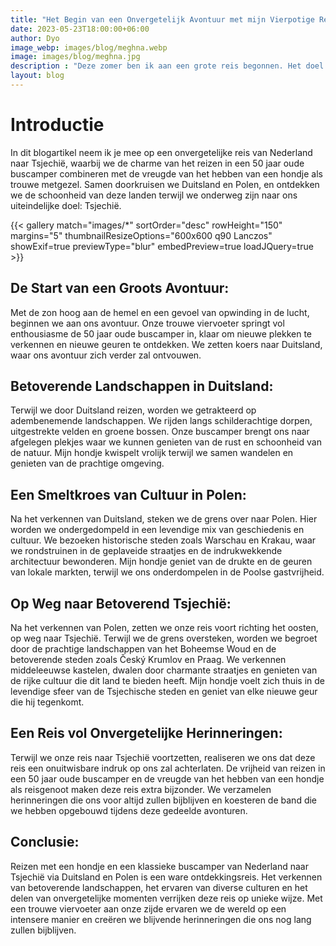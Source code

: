 ```yaml
---
title: "Het Begin van een Onvergetelijk Avontuur met mijn Vierpotige Reisgenoot"
date: 2023-05-23T18:00:00+06:00
author: Dyo
image_webp: images/blog/meghna.webp
image: images/blog/meghna.jpg
description : "Deze zomer ben ik aan een grote reis begonnen. Het doel: de Noordkaap."
layout: blog
---
```


# Introductie
In dit blogartikel neem ik je mee op een onvergetelijke reis van Nederland naar Tsjechië, waarbij we de charme van het reizen in een 50 jaar oude buscamper combineren met de vreugde van het hebben van een hondje als trouwe metgezel. Samen doorkruisen we Duitsland en Polen, en ontdekken we de schoonheid van deze landen terwijl we onderweg zijn naar ons uiteindelijke doel: Tsjechië.

{{< gallery match="images/*" sortOrder="desc" rowHeight="150" margins="5" thumbnailResizeOptions="600x600 q90 Lanczos" showExif=true previewType="blur" embedPreview=true loadJQuery=true >}}

## De Start van een Groots Avontuur:
Met de zon hoog aan de hemel en een gevoel van opwinding in de lucht, beginnen we aan ons avontuur. Onze trouwe viervoeter springt vol enthousiasme de 50 jaar oude buscamper in, klaar om nieuwe plekken te verkennen en nieuwe geuren te ontdekken. We zetten koers naar Duitsland, waar ons avontuur zich verder zal ontvouwen.

## Betoverende Landschappen in Duitsland:
Terwijl we door Duitsland reizen, worden we getrakteerd op adembenemende landschappen. We rijden langs schilderachtige dorpen, uitgestrekte velden en groene bossen. Onze buscamper brengt ons naar afgelegen plekjes waar we kunnen genieten van de rust en schoonheid van de natuur. Mijn hondje kwispelt vrolijk terwijl we samen wandelen en genieten van de prachtige omgeving.

## Een Smeltkroes van Cultuur in Polen:
Na het verkennen van Duitsland, steken we de grens over naar Polen. Hier worden we ondergedompeld in een levendige mix van geschiedenis en cultuur. We bezoeken historische steden zoals Warschau en Krakau, waar we rondstruinen in de geplaveide straatjes en de indrukwekkende architectuur bewonderen. Mijn hondje geniet van de drukte en de geuren van lokale markten, terwijl we ons onderdompelen in de Poolse gastvrijheid.

## Op Weg naar Betoverend Tsjechië:
Na het verkennen van Polen, zetten we onze reis voort richting het oosten, op weg naar Tsjechië. Terwijl we de grens oversteken, worden we begroet door de prachtige landschappen van het Boheemse Woud en de betoverende steden zoals Český Krumlov en Praag. We verkennen middeleeuwse kastelen, dwalen door charmante straatjes en genieten van de rijke cultuur die dit land te bieden heeft. Mijn hondje voelt zich thuis in de levendige sfeer van de Tsjechische steden en geniet van elke nieuwe geur die hij tegenkomt.

## Een Reis vol Onvergetelijke Herinneringen:
Terwijl we onze reis naar Tsjechië voortzetten, realiseren we ons dat deze reis een onuitwisbare indruk op ons zal achterlaten. De vrijheid van reizen in een 50 jaar oude buscamper en de vreugde van het hebben van een hondje als reisgenoot maken deze reis extra bijzonder. We verzamelen herinneringen die ons voor altijd zullen bijblijven en koesteren de band die we hebben opgebouwd tijdens deze gedeelde avonturen.

## Conclusie:
Reizen met een hondje en een klassieke buscamper van Nederland naar Tsjechië via Duitsland en Polen is een ware ontdekkingsreis. Het verkennen van betoverende landschappen, het ervaren van diverse culturen en het delen van onvergetelijke momenten verrijken deze reis op unieke wijze. Met een trouwe viervoeter aan onze zijde ervaren we de wereld op een intensere manier en creëren we blijvende herinneringen die ons nog lang zullen bijblijven.